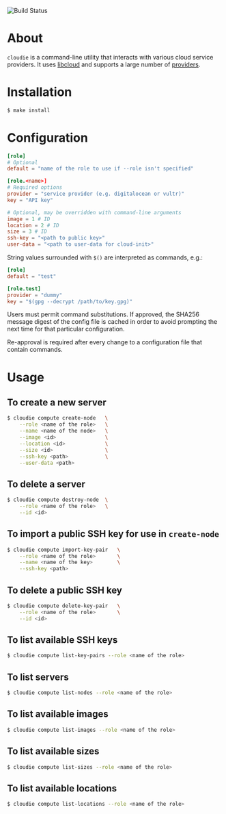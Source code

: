 ![Build Status](https://travis-ci.org/dyntopia/cloudie.svg?branch=master)


# About

`cloudie` is a command-line utility that interacts with various cloud
service providers.  It uses [libcloud][1] and supports a large number of
[providers][2].


# Installation

```sh
$ make install
```


# Configuration

```toml
[role]
# Optional
default = "name of the role to use if --role isn't specified"

[role.<name>]
# Required options
provider = "service provider (e.g. digitalocean or vultr)"
key = "API key"

# Optional, may be overridden with command-line arguments
image = 1 # ID
location = 2 # ID
size = 3 # ID
ssh-key = "<path to public key>"
user-data = "<path to user-data for cloud-init>"
```

String values surrounded with `$()` are interpreted as commands, e.g.:

```toml
[role]
default = "test"

[role.test]
provider = "dummy"
key = "$(gpg --decrypt /path/to/key.gpg)"
```

Users must permit command substitutions.  If approved, the SHA256
message digest of the config file is cached in order to avoid prompting
the next time for that particular configuration.

Re-approval is required after every change to a configuration file that
contain commands.


# Usage

## To create a new server

```sh
$ cloudie compute create-node   \
    --role <name of the role>   \
    --name <name of the node>   \
    --image <id>                \
    --location <id>             \
    --size <id>                 \
    --ssh-key <path>            \
    --user-data <path>
```


## To delete a server

```sh
$ cloudie compute destroy-node  \
    --role <name of the role>   \
    --id <id>
```


## To import a public SSH key for use in `create-node`

```sh
$ cloudie compute import-key-pair   \
    --role <name of the role>       \
    --name <name of the key>        \
    --ssh-key <path>
```


## To delete a public SSH key

```sh
$ cloudie compute delete-key-pair   \
    --role <name of the role>       \
    --id <id>
```


## To list available SSH keys

```sh
$ cloudie compute list-key-pairs --role <name of the role>
```


## To list servers

```sh
$ cloudie compute list-nodes --role <name of the role>
```


## To list available images

```sh
$ cloudie compute list-images --role <name of the role>
```


## To list available sizes

```sh
$ cloudie compute list-sizes --role <name of the role>
```


## To list available locations

```sh
$ cloudie compute list-locations --role <name of the role>
```


[1]: https://libcloud.apache.org/
[2]: https://libcloud.readthedocs.io/en/latest/supported_providers.html
